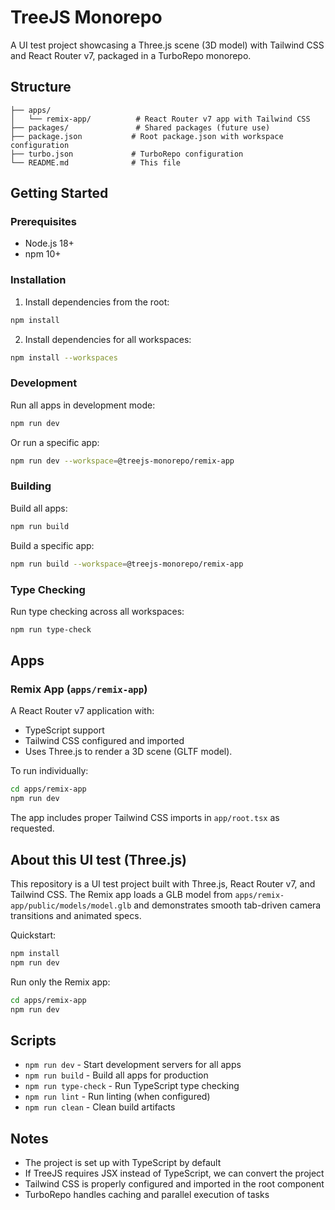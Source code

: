 # TreeJS Monorepo

A UI test project showcasing a Three.js scene (3D model) with Tailwind CSS and React Router v7, packaged in a TurboRepo monorepo.

## Structure

```
├── apps/
│   └── remix-app/          # React Router v7 app with Tailwind CSS
├── packages/               # Shared packages (future use)
├── package.json           # Root package.json with workspace configuration
├── turbo.json             # TurboRepo configuration
└── README.md              # This file
```

## Getting Started

### Prerequisites

- Node.js 18+ 
- npm 10+

### Installation

1. Install dependencies from the root:
```bash
npm install
```

2. Install dependencies for all workspaces:
```bash
npm install --workspaces
```

### Development

Run all apps in development mode:
```bash
npm run dev
```

Or run a specific app:
```bash
npm run dev --workspace=@treejs-monorepo/remix-app
```

### Building

Build all apps:
```bash
npm run build
```

Build a specific app:
```bash
npm run build --workspace=@treejs-monorepo/remix-app
```

### Type Checking

Run type checking across all workspaces:
```bash
npm run type-check
```

## Apps

### Remix App (`apps/remix-app`)

A React Router v7 application with:
- TypeScript support
- Tailwind CSS configured and imported
- Uses Three.js to render a 3D scene (GLTF model).

To run individually:
```bash
cd apps/remix-app
npm run dev
```

The app includes proper Tailwind CSS imports in `app/root.tsx` as requested.

## About this UI test (Three.js)

This repository is a UI test project built with Three.js, React Router v7, and Tailwind CSS. The Remix app loads a GLB model from `apps/remix-app/public/models/model.glb` and demonstrates smooth tab-driven camera transitions and animated specs.

Quickstart:
```bash
npm install
npm run dev
```

Run only the Remix app:
```bash
cd apps/remix-app
npm run dev
```

## Scripts

- `npm run dev` - Start development servers for all apps
- `npm run build` - Build all apps for production
- `npm run type-check` - Run TypeScript type checking
- `npm run lint` - Run linting (when configured)
- `npm run clean` - Clean build artifacts

## Notes

- The project is set up with TypeScript by default
- If TreeJS requires JSX instead of TypeScript, we can convert the project
- Tailwind CSS is properly configured and imported in the root component
- TurboRepo handles caching and parallel execution of tasks